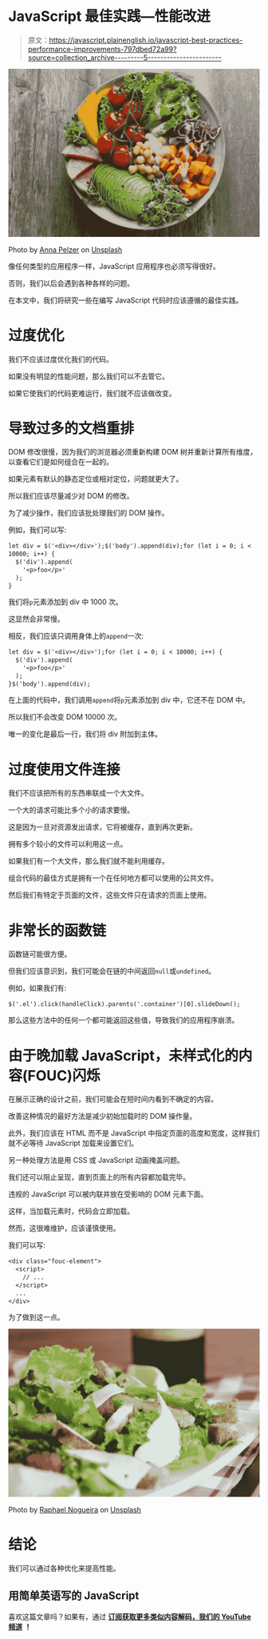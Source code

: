 # JavaScript 最佳实践—性能改进

> 原文：<https://javascript.plainenglish.io/javascript-best-practices-performance-improvements-797dbed72a99?source=collection_archive---------5----------------------->

![](img/b1cc8746f3988dae9f3ea5c90c3cdd5c.png)

Photo by [Anna Pelzer](https://unsplash.com/@annapelzer?utm_source=medium&utm_medium=referral) on [Unsplash](https://unsplash.com?utm_source=medium&utm_medium=referral)

像任何类型的应用程序一样，JavaScript 应用程序也必须写得很好。

否则，我们以后会遇到各种各样的问题。

在本文中，我们将研究一些在编写 JavaScript 代码时应该遵循的最佳实践。

# 过度优化

我们不应该过度优化我们的代码。

如果没有明显的性能问题，那么我们可以不去管它。

如果它使我们的代码更难运行，我们就不应该做改变。

# 导致过多的文档重排

DOM 修改很慢，因为我们的浏览器必须重新构建 DOM 树并重新计算所有维度，以查看它们是如何组合在一起的。

如果元素有默认的静态定位或相对定位，问题就更大了。

所以我们应该尽量减少对 DOM 的修改。

为了减少操作，我们应该批处理我们的 DOM 操作。

例如，我们可以写:

```
let div = $('<div></div>');$('body').append(div);for (let i = 0; i < 10000; i++) {
  $('div').append(
    '<p>foo</p>'
  );
}
```

我们将`p`元素添加到 div 中 1000 次。

这显然会非常慢。

相反，我们应该只调用身体上的`append`一次:

```
let div = $('<div></div>');for (let i = 0; i < 10000; i++) {
  $('div').append(
    '<p>foo</p>'
  );
}$('body').append(div);
```

在上面的代码中，我们调用`append`将`p`元素添加到 div 中，它还不在 DOM 中。

所以我们不会改变 DOM 10000 次。

唯一的变化是最后一行，我们将 div 附加到主体。

# 过度使用文件连接

我们不应该把所有的东西串联成一个大文件。

一个大的请求可能比多个小的请求要慢。

这是因为一旦对资源发出请求，它将被缓存，直到再次更新。

拥有多个较小的文件可以利用这一点。

如果我们有一个大文件，那么我们就不能利用缓存。

组合代码的最佳方式是拥有一个在任何地方都可以使用的公共文件。

然后我们有特定于页面的文件，这些文件只在请求的页面上使用。

# 非常长的函数链

函数链可能很方便。

但我们应该意识到，我们可能会在链的中间返回`null`或`undefined`。

例如，如果我们有:

```
$('.el').click(handleClick).parents('.container')[0].slideDown();
```

那么这些方法中的任何一个都可能返回这些值，导致我们的应用程序崩溃。

# 由于晚加载 JavaScript，未样式化的内容(FOUC)闪烁

在展示正确的设计之前，我们可能会在短时间内看到不确定的内容。

改善这种情况的最好方法是减少初始加载时的 DOM 操作量。

此外，我们应该在 HTML 而不是 JavaScript 中指定页面的高度和宽度，这样我们就不必等待 JavaScript 加载来设置它们。

另一种处理方法是用 CSS 或 JavaScript 动画掩盖问题。

我们还可以阻止呈现，直到页面上的所有内容都加载完毕。

违规的 JavaScript 可以被内联并放在受影响的 DOM 元素下面。

这样，当加载元素时，代码会立即加载。

然而，这很难维护，应该谨慎使用。

我们可以写:

```
<div class="fouc-element">
  <script>
    // ...
  </script>
  ...
</div>
```

为了做到这一点。

![](img/ae2c29b5cf55a7984febcc91aca523bb.png)

Photo by [Raphael Nogueira](https://unsplash.com/@phaelnogueira?utm_source=medium&utm_medium=referral) on [Unsplash](https://unsplash.com?utm_source=medium&utm_medium=referral)

# 结论

我们可以通过各种优化来提高性能。

## **用简单英语写的 JavaScript**

喜欢这篇文章吗？如果有，通过 [**订阅获取更多类似内容解码，我们的 YouTube 频道**](https://www.youtube.com/channel/UCtipWUghju290NWcn8jhyAw) **！**
